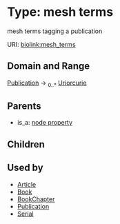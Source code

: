 
# Type: mesh terms


mesh terms tagging a publication

URI: [biolink:mesh_terms](https://w3id.org/biolink/vocab/mesh_terms)


## Domain and Range

[Publication](Publication.md) ->  <sub>0..*</sub> [Uriorcurie](types/Uriorcurie.md)

## Parents

 *  is_a: [node property](node_property.md)

## Children


## Used by

 * [Article](Article.md)
 * [Book](Book.md)
 * [BookChapter](BookChapter.md)
 * [Publication](Publication.md)
 * [Serial](Serial.md)
